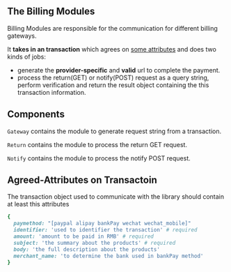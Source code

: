 ## The Billing Modules
Billing Modules are responsible for the communication for different billing gateways.

It **takes in an transaction** which agrees on [some attributes](#agreed-attributes) and does two kinds of jobs:
- generate the **provider-specific** and **valid** url to complete the payment.
- process the return(GET) or notify(POST) request as a query string, perform verification and return the result object containing the this transaction information.

## Components
`Gateway` contains the module to generate request string from a transaction.

`Return` contains the module to process the return GET request.

`Notify` contains the module to process the notify POST request.

## Agreed-Attributes on Transactoin
The transaction object used to communicate with the library should contain at least this attributes

```ruby
{
  paymethod: "[paypal alipay bankPay wechat wechat_mobile]"
  identifier: 'used to identifier the transaction' # required
  amount: 'amount to be paid in RMB' # required
  subject: 'the summary about the products' # required
  body: 'the full description about the products'
  merchant_name: 'to determine the bank used in bankPay method'
}
```
